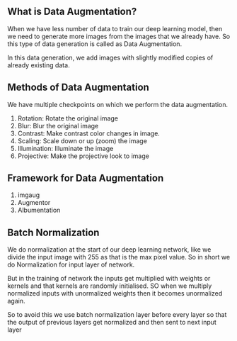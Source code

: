 ## What is Data Augmentation?

When we have less number of data to train our deep learning model, then we need to generate more images from the images that we already have.
So this type of data generation is called as Data Augmentation.

In this data generation, we add images with slightly modified copies of already existing data.

## Methods of Data Augmentation

We have multiple checkpoints on which we perform the data augmentation.

1) Rotation: Rotate the original image
2) Blur: Blur the original image
3) Contrast: Make contrast color changes in image.
4) Scaling: Scale down or up (zoom) the image
5) Illumination: Illuminate the image
6) Projective: Make the projective look to image 


## Framework for Data Augmentation

1) imgaug
2) Augmentor
3) Albumentation


## Batch Normalization

We do normalization at the start of our deep learning network, like we divide the input image with 255 as that is the max pixel value. So in short we do Normalization for input layer of network.

But in the training of network the inputs get multiplied with weights or kernels and that kernels are randomly initialised. SO when we multiply normalized inputs with unormalized weights then it becomes unormalized again.

So to avoid this we use batch normalization layer before every layer so that the output of previous layers get normalized and then sent to next input layer

    